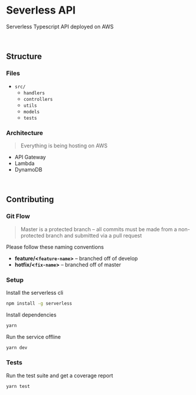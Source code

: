 # Severless API

Serverless Typescript API deployed on AWS

<br/>

## Structure

### Files

- `src/`
  - `handlers`
  - `controllers`
  - `utils`
  - `models`
  - `tests`

### Architecture

> Everything is being hosting on AWS

- API Gateway
- Lambda
- DynamoDB

<br/>

## Contributing

### Git Flow

> Master is a protected branch – all commits must be made from a non-protected branch and submitted via a pull request

Please follow these naming conventions

- **feature/<`feature-name`>** – branched off of develop
- **hotfix/<`fix-name`>** – branched off of master

### Setup

Install the serverless cli

```bash
npm install -g serverless
```

Install dependencies

``` bash
yarn
```

Run the service offline

``` bash
yarn dev
```

### Tests

Run the test suite and get a coverage report

``` bash
yarn test
```

<br/>

